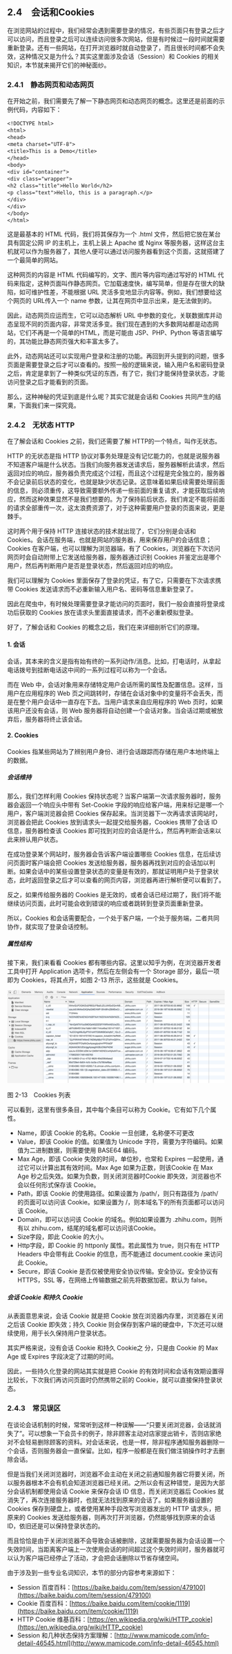 ## 2.4　会话和Cookies

在浏览网站的过程中，我们经常会遇到需要登录的情况，有些页面只有登录之后才可以访问，而且登录之后可以连续访问很多次网站，但是有时候过一段时间就需要重新登录。还有一些网站，在打开浏览器时就自动登录了，而且很长时间都不会失效，这种情况又是为什么？其实这里面涉及会话（Session）和 Cookies 的相关知识，本节就来揭开它们的神秘面纱。

### 2.4.1　静态网页和动态网页

在开始之前，我们需要先了解一下静态网页和动态网页的概念。这里还是前面的示例代码，内容如下：

```
<!DOCTYPE html>
<html>
<head>
<meta charset="UTF-8">
<title>This is a Demo</title>
</head>
<body>
<div id="container">
<div class="wrapper">
<h2 class="title">Hello World</h2>
<p class="text">Hello, this is a paragraph.</p>
</div>
</div>
</body>
</html>
```

这是最基本的 HTML 代码，我们将其保存为一个 .html 文件，然后把它放在某台具有固定公网 IP 的主机上，主机上装上 Apache 或 Nginx 等服务器，这样这台主机就可以作为服务器了，其他人便可以通过访问服务器看到这个页面，这就搭建了一个最简单的网站。

这种网页的内容是 HTML 代码编写的，文字、图片等内容均通过写好的 HTML 代码来指定，这种页面叫作静态网页。它加载速度快，编写简单，但是存在很大的缺陷，如可维护性差，不能根据 URL 灵活多变地显示内容等。例如，我们想要给这个网页的 URL传入一个 name 参数，让其在网页中显示出来，是无法做到的。

因此，动态网页应运而生，它可以动态解析 URL 中参数的变化，关联数据库并动态呈现不同的页面内容，非常灵活多变。我们现在遇到的大多数网站都是动态网站，它们不再是一个简单的HTML，而是可能由 JSP、PHP、Python 等语言编写的，其功能比静态网页强大和丰富太多了。

此外，动态网站还可以实现用户登录和注册的功能。再回到开头提到的问题，很多页面是需要登录之后才可以查看的。按照一般的逻辑来说，输入用户名和密码登录之后，肯定是拿到了一种类似凭证的东西，有了它，我们才能保持登录状态，才能访问登录之后才能看到的页面。

那么，这种神秘的凭证到底是什么呢？其实它就是会话和 Cookies 共同产生的结果，下面我们来一探究竟。

### 2.4.2　无状态 HTTP
在了解会话和 Cookies 之前，我们还需要了解  HTTP的一个特点，叫作无状态。

HTTP 的无状态是指 HTTP 协议对事务处理是没有记忆能力的，也就是说服务器不知道客户端是什么状态。当我们向服务器发送请求后，服务器解析此请求，然后返回对应的响应，服务器负责完成这个过程，而且这个过程是完全独立的，服务器不会记录前后状态的变化，也就是缺少状态记录。这意味着如果后续需要处理前面的信息，则必须重传，这导致需要额外传递一些前面的重复请求，才能获取后续响应，然而这种效果显然不是我们想要的。为了保持前后状态，我们肯定不能将前面的请求全部重传一次，这太浪费资源了，对于这种需要用户登录的页面来说，更是棘手。

这时两个用于保持 HTTP 连接状态的技术就出现了，它们分别是会话和 Cookies。会话在服务端，也就是网站的服务器，用来保存用户的会话信息；Cookies 在客户端，也可以理解为浏览器端，有了 Cookies，浏览器在下次访问网页时会自动附带上它发送给服务器，服务器通过识别 Cookies 并鉴定出是哪个用户，然后再判断用户是否是登录状态，然后返回对应的响应。

我们可以理解为 Cookies 里面保存了登录的凭证，有了它，只需要在下次请求携带 Cookies 发送请求而不必重新输入用户名、密码等信息重新登录了。

因此在爬虫中，有时候处理需要登录才能访问的页面时，我们一般会直接将登录成功后获取的 Cookies 放在请求头里面直接请求，而不必重新模拟登录。

好了，了解会话和 Cookies 的概念之后，我们在来详细剖析它们的原理。

#### 1. 会话

会话，其本来的含义是指有始有终的一系列动作/消息。比如，打电话时，从拿起电话拨号到挂断电话这中间的一系列过程可以称为一个会话。

而在 Web 中，会话对象用来存储特定用户会话所需的属性及配置信息。这样，当用户在应用程序的 Web 页之间跳转时，存储在会话对象中的变量将不会丢失，而是在整个用户会话中一直存在下去。当用户请求来自应用程序的 Web 页时，如果该用户还没有会话，则 Web 服务器将自动创建一个会话对象。当会话过期或被放弃后，服务器将终止该会话。

#### 2. Cookies
Cookies 指某些网站为了辨别用户身份、进行会话跟踪而存储在用户本地终端上的数据。

##### 会话维持
那么，我们怎样利用 Cookies 保持状态呢？当客户端第一次请求服务器时，服务器会返回一个响应头中带有 Set-Cookie 字段的响应给客户端，用来标记是哪一个用户，客户端浏览器会把 Cookies 保存起来。当浏览器下一次再请求该网站时，浏览器会把此 Cookies 放到请求头一起提交给服务器，Cookies 携带了会话 ID 信息，服务器检查该 Cookies 即可找到对应的会话是什么，然后再判断会话来以此来辨认用户状态。

在成功登录某个网站时，服务器会告诉客户端设置哪些 Cookies 信息，在后续访问页面时客户端会把 Cookies 发送给服务器，服务器再找到对应的会话加以判断。如果会话中的某些设置登录状态的变量是有效的，那就证明用户处于登录状态，此时返回登录之后才可以查看的网页内容，浏览器再进行解析便可以看到了。

反之，如果传给服务器的 Cookies 是无效的，或者会话已经过期了，我们将不能继续访问页面，此时可能会收到错误的响应或者跳转到登录页面重新登录。

所以，Cookies 和会话需要配合，一个处于客户端，一个处于服务端，二者共同协作，就实现了登录会话控制。

##### 属性结构
接下来，我们来看看 Cookies 都有哪些内容。这里以知乎为例，在浏览器开发者工具中打开 Application 选项卡，然后在左侧会有一个 Storage 部分，最后一项即为 Cookies，将其点开，如图 2-13 所示，这些就是 Cookies。

![](./assets/2-13.jpg)

图 2-13　Cookies 列表

可以看到，这里有很多条目，其中每个条目可以称为 Cookie。它有如下几个属性。

* Name，即该 Cookie 的名称。Cookie 一旦创建，名称便不可更改
* Value，即该 Cookie 的值。如果值为 Unicode 字符，需要为字符编码。如果值为二进制数据，则需要使用 BASE64 编码。
* Max Age，即该 Cookie 失效的时间，单位秒，也常和 Expires 一起使用，通过它可以计算出其有效时间。Max Age 如果为正数，则该Cookie 在 Max Age 秒之后失效。如果为负数，则关闭浏览器时Cookie 即失效，浏览器也不会以任何形式保存该 Cookie。
* Path，即该 Cookie 的使用路径。如果设置为 /path/，则只有路径为 /path/ 的页面可以访问该 Cookie。如果设置为 /，则本域名下的所有页面都可以访问该 Cookie。
* Domain，即可以访问该 Cookie 的域名。例如如果设置为 .zhihu.com，则所有以 zhihu.com，结尾的域名都可以访问该Cookie。
* Size字段，即此 Cookie 的大小。
* Http字段，即 Cookie 的 httponly 属性。若此属性为 true，则只有在 HTTP Headers 中会带有此 Cookie 的信息，而不能通过 document.cookie 来访问此 Cookie。
* Secure，即该 Cookie 是否仅被使用安全协议传输。安全协议。安全协议有 HTTPS，SSL 等，在网络上传输数据之前先将数据加密。默认为 false。

##### 会话 Cookie 和持久 Cookie

从表面意思来说，会话 Cookie 就是把 Cookie 放在浏览器内存里，浏览器在关闭之后该 Cookie 即失效；持久 Cookie 则会保存到客户端的硬盘中，下次还可以继续使用，用于长久保持用户登录状态。

其实严格来说，没有会话 Cookie 和持久 Cookie之 分，只是由 Cookie 的 Max Age 或 Expires 字段决定了过期的时间。

因此，一些持久化登录的网站其实就是把 Cookie 的有效时间和会话有效期设置得比较长，下次我们再访问页面时仍然携带之前的 Cookie，就可以直接保持登录状态。

### 2.4.3　常见误区

在谈论会话机制的时候，常常听到这样一种误解——“只要关闭浏览器，会话就消失了”。可以想象一下会员卡的例子，除非顾客主动对店家提出销卡，否则店家绝对不会轻易删除顾客的资料。对会话来说，也是一样，除非程序通知服务器删除一个会话，否则服务器会一直保留。比如，程序一般都是在我们做注销操作时才去删除会话。

但是当我们关闭浏览器时，浏览器不会主动在关闭之前通知服务器它将要关闭，所以服务器根本不会有机会知道浏览器已经关闭。之所以会有这种错觉，是因为大部分会话机制都使用会话 Cookie 来保存会话 ID 信息，而关闭浏览器后 Cookies 就消失了，再次连接服务器时，也就无法找到原来的会话了。如果服务器设置的 Cookies 保存到硬盘上，或者使用某种手段改写浏览器发出的 HTTP 请求头，把原来的 Cookies 发送给服务器，则再次打开浏览器，仍然能够找到原来的会话 ID，依旧还是可以保持登录状态的。

而且恰恰是由于关闭浏览器不会导致会话被删除，这就需要服务器为会话设置一个失效时间，当距离客户端上一次使用会话的时间超过这个失效时间时，服务器就可以认为客户端已经停止了活动，才会把会话删除以节省存储空间。

由于涉及到一些专业名词知识，本节的部分内容参考来源如下：
* Session 百度百科：[https://baike.baidu.com/item/session/479100](https://baike.baidu.com/item/session/479100)
* Cookie 百度百科：[https://baike.baidu.com/item/cookie/1119](https://baike.baidu.com/item/cookie/1119)
* HTTP Cookie 维基百科：[https://en.wikipedia.org/wiki/HTTP_cookie](https://en.wikipedia.org/wiki/HTTP_cookie)
* Session 和几种状态保持方案理解：[http://www.mamicode.com/info-detail-46545.html](http://www.mamicode.com/info-detail-46545.html)